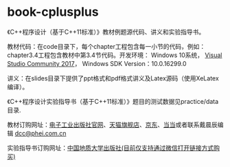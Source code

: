 # book-cplusplus
《C++程序设计（基于C++11标准）》教材例题源代码、讲义和实验指导书。

教材代码：在code目录下，每个chapter工程包含每一小节的代码，例如：chapter3.4工程包含教材中第3.4节代码。开发环境： Windows 10系统， [Visual Studio Community 2017][vs2017]， Windows SDK Version：10.0.16299.0

讲义：在slides目录下提供了ppt格式和pdf格式讲义及Latex源码（使用XeLatex编译）。 

《C++程序设计实验指导书（基于C++11标准）》题目的测试数据见practice/data目录.

教材订购网址：[电子工业出版社官网][phei]、[天猫旗舰店][tianmao]、[京东][jd]、[当当][dangdang]或者联系戴晨辰编辑 dcc@phei.com.cn

实验指导书订购网址：[中国地质大学出版社(目前仅支持通过微信打开链接方式购买)][cugp]

[vs2017]: https://visualstudio.microsoft.com/vs/community/
[miktex_]: https://miktex.org/download
[texlive_]: https://tug.org/texlive/acquire-netinstall.html
[phei]: https://www.phei.com.cn/module/goods/wssd_content.jsp?bookid=52723
[tianmao]: https://detail.tmall.com/item.htm?spm=a1z10.5-b.w4011-17538325040.26.129d66dbA1Cn8D&id=576915359900&rn=de470f45922c94391043e09f1304e7e9&abbucket=3
[jd]: https://item.jd.com/12424029.html?dist=jd
[dangdang]: http://product.dangdang.com/25338942.html
[cugp]: https://mp.weixin.qq.com/s/EUAdZgiT1l4uOBOaNujrvQ
